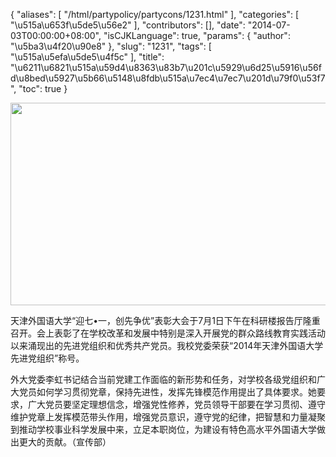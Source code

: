 {
    "aliases": [
        "/html/partypolicy/partycons/1231.html"
    ],
    "categories": [
        "\u515a\u653f\u5de5\u56e2"
    ],
    "contributors": [],
    "date": "2014-07-03T00:00:00+08:00",
    "isCJKLanguage": true,
    "params": {
        "author": "\u5ba3\u4f20\u90e8"
    },
    "slug": "1231",
    "tags": [
        "\u515a\u5efa\u5de5\u4f5c"
    ],
    "title": "\u6211\u6821\u515a\u59d4\u8363\u83b7\u201c\u5929\u6d25\u5916\u56fd\u8bed\u5927\u5b66\u5148\u8fdb\u515a\u7ec4\u7ec7\u201d\u79f0\u53f7",
    "toc": true
}


<img
    src="https://cdn.tfls.online/mirror/full/c0af25f4ddd4b8e5ccb8709aab3c13ced4c3a54d.jpg"
    style="display:block;margin-left:auto;margin-right:auto;"
    decoding="async"
    fetchpriority="auto"
    loading="lazy"
    height="324"
    width="550"
/>




  





天津外国语大学“迎七•一，创先争优”表彰大会于7月1日下午在科研楼报告厅隆重召开。会上表彰了在学校改革和发展中特别是深入开展党的群众路线教育实践活动以来涌现出的先进党组织和优秀共产党员。我校党委荣获“2014年天津外国语大学先进党组织”称号。




外大党委李虹书记结合当前党建工作面临的新形势和任务，对学校各级党组织和广大党员如何学习贯彻党章，保持先进性，发挥先锋模范作用提出了具体要求。她要求，广大党员要坚定理想信念，增强党性修养，党员领导干部要在学习贯彻、遵守维护党章上发挥模范带头作用，增强党员意识，遵守党的纪律，把智慧和力量凝聚到推动学校事业科学发展中来，立足本职岗位，为建设有特色高水平外国语大学做出更大的贡献。（宣传部）




  



